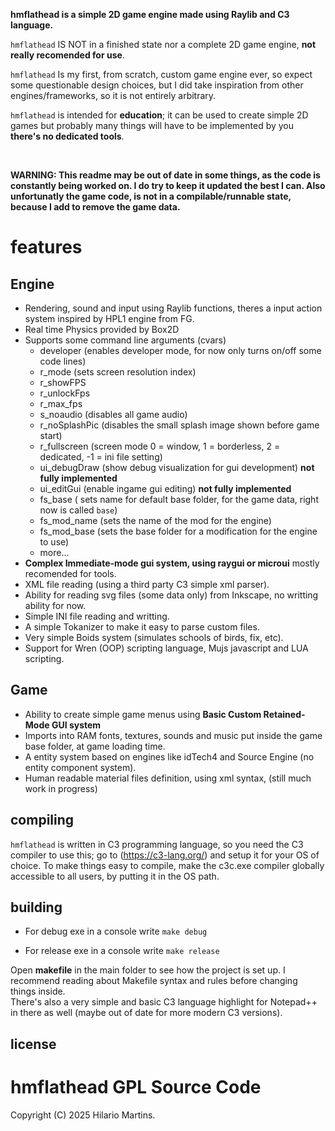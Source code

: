 **hmflathead is a simple 2D game engine made using Raylib and C3 language.**

`hmflathead` IS NOT in a finished state nor a complete 2D game engine, **not really recomended for use**. 

`hmflathead` Is my first, from scratch, custom game engine ever, so expect some questionable design choices, but I did take inspiration from other engines/frameworks, so it is not entirely arbitrary.

`hmflathead` is intended for **education**; it can be used to create simple 2D games but probably many things will have to be implemented by you **there's no dedicated tools**.

<br>

**WARNING: This readme may be out of date in some things, as the code is constantly being worked on. I do try to keep it updated the best I can. Also unfortunatly the game code, is not in a compilable/runnable state, because I add to remove the game data.**

# features

 ## Engine
 - Rendering, sound and input using Raylib functions, theres a input action system inspired by HPL1 engine from FG.
 - Real time Physics provided by Box2D
 - Supports some command line arguments (cvars)
    + developer (enables developer mode, for now only turns on/off some code lines)
    + r_mode (sets screen resolution index)
    + r_showFPS
    + r_unlockFps
    + r_max_fps
    + s_noaudio (disables all game audio)
    + r_noSplashPic (disables the small splash image shown before game start)
    + r_fullscreen (screen mode 0 = window, 1 = borderless, 2 = dedicated, -1 = ini file setting)
    + ui_debugDraw (show debug visualization for gui development) **not fully implemented**
    + ui_editGui (enable ingame gui editing) **not fully implemented**
    + fs_base ( sets name for default base folder, for the game data, right now is called `base`)
    + fs_mod_name (sets the name of the mod for the engine)
    + fs_mod_base (sets the base folder for a modification for the engine to use)
    + more...
 - **Complex Immediate-mode gui system, using raygui or microui** mostly recomended for tools.
 - XML file reading (using a third party C3 simple xml parser).
 - Ability for reading svg files (some data only) from Inkscape, no writting ability for now.
 - Simple INI file reading and writting.
 - A simple Tokanizer to make it easy to parse custom files.
 - Very simple Boids system (simulates schools of birds, fix, etc).
 - Support for Wren (OOP) scripting language, Mujs javascript and LUA scripting.
 ## Game
 - Ability to create simple game menus using **Basic Custom Retained-Mode GUI system**
 - Imports into RAM fonts, textures, sounds and music put inside the game base folder, at game loading time.
 - A entity system based on engines like idTech4 and Source Engine (no entity component system).
 - Human readable material files definition, using xml syntax, (still much work in progress)

## compiling

`hmflathead` is written in C3 programming language, so you need the C3 compiler to use this;  go to (https://c3-lang.org/) and setup it for your OS of choice.
             To make things easy to compile, make the c3c.exe compiler globally accessible to all users, by putting it in the OS path.
             
## building

   - For debug exe in a console write 
`make debug`

   - For release exe in a console write 
`make release`

Open **makefile** in the main folder to see how the project is set up. I recommend reading about Makefile syntax and rules before
changing things inside.  
There's also a very simple and basic C3 language highlight for Notepad++ in there as well (maybe out of date for more modern C3 versions).

  
## license

# hmflathead GPL Source Code
Copyright (C) 2025 Hilario Martins.
